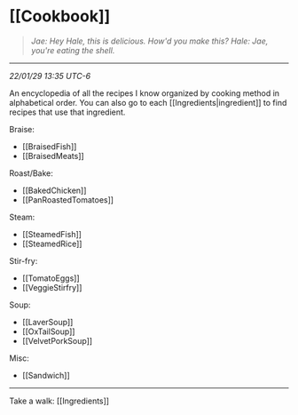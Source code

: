 # [[Cookbook]]
> *Jae: Hey Hale, this is delicious. How'd you make this?
> Hale: Jae, you're eating the shell.*
---
*22/01/29 13:35 UTC-6*

An encyclopedia of all the recipes I know organized by cooking method in alphabetical order. You can also go to each [[Ingredients|ingredient]] to find recipes that use that ingredient.

Braise:
- [[BraisedFish]]
- [[BraisedMeats]]

Roast/Bake:
- [[BakedChicken]]
- [[PanRoastedTomatoes]]

Steam:
- [[SteamedFish]]
- [[SteamedRice]]

Stir-fry:
- [[TomatoEggs]]
- [[VeggieStirfry]]

Soup:
- [[LaverSoup]]
- [[OxTailSoup]]
- [[VelvetPorkSoup]]

Misc:
- [[Sandwich]]

---

Take a walk: [[Ingredients]]
